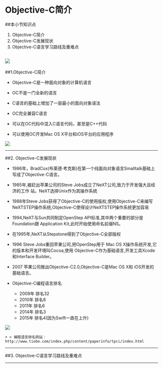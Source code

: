 # Objective-C简介
##本小节知识点
1. Objective-C简介
2. Objective-C发展现状
3. Objective-C语言学习路线及重难点

![](http://7xj0kx.com1.z0.glb.clouddn.com/qbs.png)
---

##1.Objective-C简介
- Objective-C是一种面向对象的计算机语言

- OC不是一门全新的语言

- C语言的基础上增加了一层最小的面向对象语法

- OC完全兼容C语言

- 可以在OC代码中混入C语言代码，甚至是C++代码

- 可以使用OC开发Mac OS X平台和iOS平台的应用程序

![](http://7xj0kx.com1.z0.glb.clouddn.com/iosmac.png)

---

##2. Objective-C发展现状
- 1986年，BradCox(布莱德·考克斯)在第一个纯面向对象语言Smalltalk基础上写成了Objective-C语言。

- 1985年,被赶出苹果公司的Steve Jobs成立了NeXT公司,致力于开发强大且经济的工作 站。NeXT选择Unix作为其操作系统

- 1988年Steve Jobs获得了Objective-C的使用版权,使用Objective-C来编写NeXTSTEP操作系统,Objective-C使得设计NeXTSTEP操作系统更加容易

- 1994,NeXT与Sun共同制定OpenStep API标准,其中两个重要的部分是Foundation跟 Application Kit,此时开始使用命名前缀NS。

- 在1995年,NeXT从Stepstone得到了Objective-C全部版权

- 1996  Steve Jobs重回苹果公司,把OpenStep用于 Mac OS X操作系统开发,它的版本和开发环境叫Cocoa,使用 Objective-C作为基础语言,开发工具Xcode和Interface Builder。

- 2007 苹果公司推出Objective-C2.0,Objective-C是Mac OS X和 iOS开发的基础语言。

- Objective-C编程语言排名
    + 2009年 排名32
    + 2010年 排名8
    + 2011年 排名6
    + 2014年 排名3
    + 2015年 排名4(因为Swift一直在上升)

![](http://7xj0kx.com1.z0.glb.clouddn.com/Snip20150527_1.png)

    + > 编程语言排名网站： http://www.tiobe.com/index.php/content/paperinfo/tpci/index.html

---

##3. Objective-C语言学习路线及重难点


---


